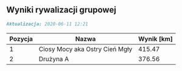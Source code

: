 ## Wyniki rywalizacji grupowej

```markdown
Aktualizacja: 2020-06-11 12:21
```

Pozycja | Nazwa | Wynik [km] |
------------ | -------------  | -------------
 1 |Ciosy Mocy aka Ostry Cień Mgły | 415.47 
 2 |Drużyna A | 376.56